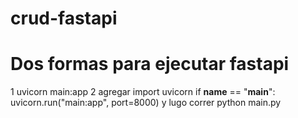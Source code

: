 # crud-fastapi

# Dos formas para ejecutar fastapi 

1 uvicorn main:app
2 agregar import uvicorn 
if __name__ == "__main__":
    uvicorn.run("main:app", port=8000)
    y lugo correr python main.py